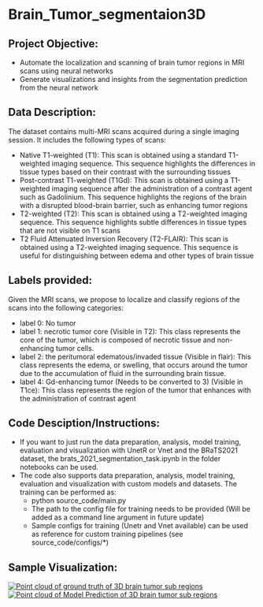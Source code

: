 # Brain_Tumor_segmentaion3D
## Project Objective:
  * Automate the localization and scanning of brain tumor regions in MRI scans using neural networks
  * Generate visualizations and insights from the segmentation prediction from the neural network
## Data Description:
The dataset contains multi-MRI scans acquired during a single imaging session. It includes the following types of scans:
  * Native T1-weighted (T1): This scan is obtained using a standard T1-weighted imaging sequence. This sequence highlights the differences in tissue types based on their contrast with the surrounding tissues
  * Post-contrast T1-weighted (T1Gd): This scan is obtained using a T1-weighted imaging sequence after the administration of a contrast agent such as Gadolinium. This sequence highlights the regions of the brain with a disrupted blood-brain barrier, such as enhancing tumor regions
  * T2-weighted (T2): This scan is obtained using a T2-weighted imaging sequence. This sequence highlights subtle differences in tissue types that are not visible on T1 scans
  * T2 Fluid Attenuated Inversion Recovery (T2-FLAIR): This scan is obtained using a T2-weighted imaging sequence. This sequence is useful for distinguishing between edema and other types of brain tissue
## Labels provided:
Given the MRI scans, we propose to localize and classify regions of the scans into the following categories:
  * label 0: No tumor
  * label 1: necrotic tumor core (Visible in T2): This class represents the core of the tumor, which is composed of necrotic tissue and non-enhancing tumor cells.
  * label 2: the peritumoral edematous/invaded tissue (Visible in flair): This class represents the edema, or swelling, that occurs around the tumor due to the accumulation of fluid in the surrounding brain tissue.
  * label 4: Gd-enhancing tumor (Needs to be converted to 3) (Visible in T1ce): This class represents the region of the tumor that enhances with the administration of contrast agent

## Code Desciption/Instructions:
  * If you want to just run the data preparation, analysis, model training, evaluation and visualization with UnetR or Vnet and the BRaTS2021 dataset, the brats_2021_segmentation_task.ipynb in the folder notebooks can be used.
  * The code also supports data preparation, analysis, model training, evaluation and visualization with custom models and datasets. The training can be performed as:
    - python source_code/main.py 
    - The path to the config file for training needs to be provided (Will be added as a command line argument in future update)
    - Sample configs for training (Unetr and Vnet available) can be used as reference for custom training pipelines (see source_code/configs/*)
## Sample Visualization:
[![Point cloud of ground truth of 3D brain tumor sub regions](https://drive.google.com/uc?export=download&id=1MMvlCRwzBU9CEi1rfEfZ10obI0J4BAHy)](https://drive.google.com/file/d/1MMvlCRwzBU9CEi1rfEfZ10obI0J4BAHy/view)
[![Point cloud of Model Prediction of 3D brain tumor sub regions](https://drive.google.com/uc?export=download&id=1MMvlCRwzBU9CEi1rfEfZ10obI0J4BAHy)](https://drive.google.com/file/d/1MMvlCRwzBU9CEi1rfEfZ10obI0J4BAHy/view)



